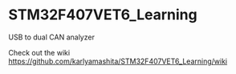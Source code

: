 # STM32F407VET6_Learning
USB to dual CAN analyzer

Check out the wiki https://github.com/karlyamashita/STM32F407VET6_Learning/wiki
